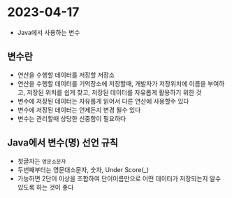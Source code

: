 # 2023-04-17
- Java에서 사용하는 변수

## 변수란
- 연산을 수행할 데이터를 저장할 저장소
- 연산을 수행할 데이터를 기억장소에 저장할때, 개발자가 저장위치에 이름을 부여하고, 저장된 위치를 쉽게 찾고, 저장된 데이터를 자유롭게 활용하기 위한 것
- 변수에 저장된 데이터는 자유롭게 읽어서 다른 연산에 사용할수 있다
- 변수에 저장된 데이터는 언제든지 변경 될수 있다
- 변수는 관리할때 상당한 신중함이 필요하다
 
## Java에서 변수(명) 선언 규칙
- 첫글자는 `영문소문자`
- 두번째부터는 영문대소문자, 숫자, Under Score(_)
- 가능하면 2단어 이상을 조합하여 단어이름만으로 어떤 데이터가 저장되는지 알수 있도록 하는 것이 좋다
